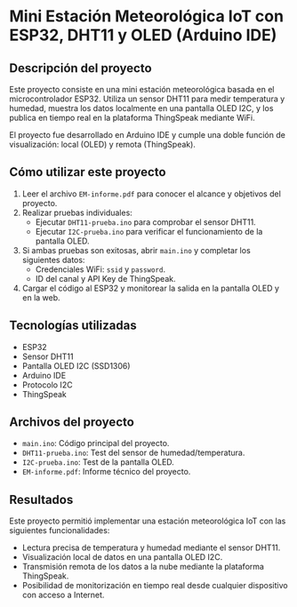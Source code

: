 # Mini Estación Meteorológica IoT con ESP32, DHT11 y OLED (Arduino IDE)

## Descripción del proyecto

Este proyecto consiste en una mini estación meteorológica basada en el microcontrolador ESP32. Utiliza un sensor DHT11 para medir temperatura y humedad, muestra los datos localmente en una pantalla OLED I2C, y los publica en tiempo real en la plataforma ThingSpeak mediante WiFi.

El proyecto fue desarrollado en Arduino IDE y cumple una doble función de visualización: local (OLED) y remota (ThingSpeak).


## Cómo utilizar este proyecto

1. Leer el archivo `EM-informe.pdf` para conocer el alcance y objetivos del proyecto.
2. Realizar pruebas individuales:
   - Ejecutar `DHT11-prueba.ino` para comprobar el sensor DHT11.
   - Ejecutar `I2C-prueba.ino` para verificar el funcionamiento de la pantalla OLED.
3. Si ambas pruebas son exitosas, abrir `main.ino` y completar los siguientes datos:
   - Credenciales WiFi: `ssid` y `password`.
   - ID del canal y API Key de ThingSpeak.
4. Cargar el código al ESP32 y monitorear la salida en la pantalla OLED y en la web.


## Tecnologías utilizadas

- ESP32
- Sensor DHT11
- Pantalla OLED I2C (SSD1306)
- Arduino IDE
- Protocolo I2C
- ThingSpeak

## Archivos del proyecto

- `main.ino`: Código principal del proyecto.
- `DHT11-prueba.ino`: Test del sensor de humedad/temperatura.
- `I2C-prueba.ino`: Test de la pantalla OLED.
- `EM-informe.pdf`: Informe técnico del proyecto.

## Resultados

Este proyecto permitió implementar una estación meteorológica IoT con las siguientes funcionalidades:

- Lectura precisa de temperatura y humedad mediante el sensor DHT11.
- Visualización local de datos en una pantalla OLED I2C.
- Transmisión remota de los datos a la nube mediante la plataforma ThingSpeak.
- Posibilidad de monitorización en tiempo real desde cualquier dispositivo con acceso a Internet.





